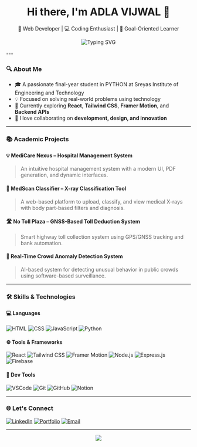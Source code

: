 <h1 align="center">Hi there, I'm ADLA VIJWAL 👋</h1>
<p align="center">🚀 Web Developer | 💻 Coding Enthusiast | 🎯 Goal-Oriented Learner</p>
<p align="center">
  <img src="https://readme-typing-svg.herokuapp.com?font=Fira+Code&size=24&pause=1000&color=58A6FF&center=true&vCenter=true&width=500&lines=Hi+There+👋;I'm+Vijwal+ADLA.;A+Passionate+Web+Developer+💻;Welcome+to+my+GitHub+Profile!" alt="Typing SVG" />
</p>
---

### 🔍 About Me

- 🎓 A passionate final-year student in PYTHON at Sreyas Institute of Engineering and Technology
- 💡 Focused on solving real-world problems using technology
- 🌱 Currently exploring **React**, **Tailwind CSS**, **Framer Motion**, and **Backend APIs**
- 💬 I love collaborating on **development, design, and innovation**

---

### 📚 Academic Projects

#### 💡 **MediCare Nexus – Hospital Management System**
> An intuitive hospital management system with a modern UI, PDF generation, and dynamic interfaces.

#### 🔬 **MedScan Classifier – X-ray Classification Tool**
> A web-based platform to upload, classify, and view medical X-rays with body part-based filters and diagnosis.

#### 🛣️ **No Toll Plaza – GNSS-Based Toll Deduction System**
> Smart highway toll collection system using GPS/GNSS tracking and bank automation.

#### 🧠 **Real-Time Crowd Anomaly Detection System**
> AI-based system for detecting unusual behavior in public crowds using software-based surveillance.

---

### 🛠️ Skills & Technologies

#### 💻 Languages
![HTML](https://img.shields.io/badge/HTML-E34F26?style=flat&logo=html5&logoColor=white)
![CSS](https://img.shields.io/badge/CSS-1572B6?style=flat&logo=css3&logoColor=white)
![JavaScript](https://img.shields.io/badge/JavaScript-F7DF1E?style=flat&logo=javascript&logoColor=black)
![Python](https://img.shields.io/badge/Python-3776AB?style=flat&logo=python&logoColor=white)

#### ⚙️ Tools & Frameworks
![React](https://img.shields.io/badge/React-20232A?style=flat&logo=react&logoColor=61DAFB)
![Tailwind CSS](https://img.shields.io/badge/TailwindCSS-38B2AC?style=flat&logo=tailwind-css&logoColor=white)
![Framer Motion](https://img.shields.io/badge/Framer%20Motion-black?style=flat&logo=framer&logoColor=white)
![Node.js](https://img.shields.io/badge/Node.js-339933?style=flat&logo=nodedotjs&logoColor=white)
![Express.js](https://img.shields.io/badge/Express-000000?style=flat&logo=express&logoColor=white)
![Firebase](https://img.shields.io/badge/Firebase-FFCA28?style=flat&logo=firebase&logoColor=black)

#### 🧰 Dev Tools
![VSCode](https://img.shields.io/badge/VSCode-007ACC?style=flat&logo=visual-studio-code&logoColor=white)
![Git](https://img.shields.io/badge/Git-F05032?style=flat&logo=git&logoColor=white)
![GitHub](https://img.shields.io/badge/GitHub-181717?style=flat&logo=github&logoColor=white)
![Notion](https://img.shields.io/badge/Notion-black?style=flat&logo=notion&logoColor=white)

---

### 🌐 Let's Connect

[![LinkedIn](https://img.shields.io/badge/LinkedIn-blue?style=flat&logo=linkedin&logoColor=white)](https://linkedin.com/in/yourprofile)
[![Portfolio](https://img.shields.io/badge/Portfolio-black?style=flat&logo=firefox&logoColor=white)](https://yourportfolio.com)
[![Email](https://img.shields.io/badge/Email-D14836?style=flat&logo=gmail&logoColor=white)](mailto:your.email@example.com)

---

<p align="center">
  <img src="https://visitor-badge.glitch.me/badge?page_id=Vijwalvijju" />
</p>
